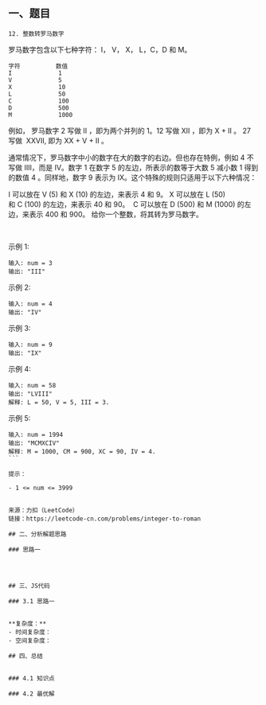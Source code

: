 ## 一、题目
`12. 整数转罗马数字`

罗马数字包含以下七种字符： I， V， X， L，C，D 和 M。
```
字符          数值
I             1
V             5
X             10
L             50
C             100
D             500
M             1000
```
例如， 罗马数字 2 写做 II ，即为两个并列的 1。12 写做 XII ，即为 X + II 。 27 写做  XXVII, 即为 XX + V + II 。

通常情况下，罗马数字中小的数字在大的数字的右边。但也存在特例，例如 4 不写做 IIII，而是 IV。数字 1 在数字 5 的左边，所表示的数等于大数 5 减小数 1 得到的数值 4 。同样地，数字 9 表示为 IX。这个特殊的规则只适用于以下六种情况：

I 可以放在 V (5) 和 X (10) 的左边，来表示 4 和 9。
X 可以放在 L (50) 和 C (100) 的左边，来表示 40 和 90。 
C 可以放在 D (500) 和 M (1000) 的左边，来表示 400 和 900。
给你一个整数，将其转为罗马数字。

 

示例 1:
```
输入: num = 3
输出: "III"
```

示例 2:
```
输入: num = 4
输出: "IV"
```

示例 3:
```
输入: num = 9
输出: "IX"
```


示例 4:
```
输入: num = 58
输出: "LVIII"
解释: L = 50, V = 5, III = 3.
```

示例 5:

```
输入: num = 1994
输出: "MCMXCIV"
解释: M = 1000, CM = 900, XC = 90, IV = 4.
``` 

提示：

- 1 <= num <= 3999


来源：力扣（LeetCode）
链接：https://leetcode-cn.com/problems/integer-to-roman

## 二、分析解题思路

### 思路一




## 三、JS代码

### 3.1 思路一
```
```

**复杂度：**
- 时间复杂度： 
- 空间复杂度：

## 四、总结


### 4.1 知识点

### 4.2 最优解
